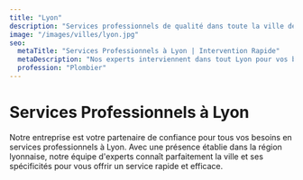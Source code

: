 ```yaml
---
title: "Lyon"
description: "Services professionnels de qualité dans toute la ville de Lyon et sa région. Intervention rapide et devis gratuit."
image: "/images/villes/lyon.jpg"
seo:
  metaTitle: "Services Professionnels à Lyon | Intervention Rapide"
  metaDescription: "Nos experts interviennent dans tout Lyon pour vos besoins. Dépannage, installation, rénovation. Service rapide et devis gratuit."
  profession: "Plombier"
---
```


# Services Professionnels à Lyon

Notre entreprise est votre partenaire de confiance pour tous vos besoins en services professionnels à Lyon. Avec une présence établie dans la région lyonnaise, notre équipe d'experts connaît parfaitement la ville et ses spécificités pour vous offrir un service rapide et efficace.